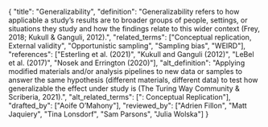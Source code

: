 {
    "title": "Generalizability",
    "definition": "Generalizability refers to how applicable a study’s results are to broader groups of people, settings, or situations they study and how the findings relate to this wider context (Frey, 2018; Kukull & Ganguli, 2012).",
    "related_terms": ["Conceptual replication, External validity", "Opportunistic sampling", "Sampling bias", "WEIRD"],
    "references": ["Esterling et al. (2021)", "Kukull and Ganguli (2012)", "LeBel et al. (2017)", "Nosek and Errington (2020)"],
    "alt_definition": "Applying modified materials and/or analysis pipelines to new data or samples to answer the same hypothesis (different materials, different data) to test how generalizable the effect under study is (The Turing Way Community & Scriberia, 2021).",
    "alt_related_terms": [": Conceptual Replication"],
    "drafted_by": ["Aoife O’Mahony"],
    "reviewed_by": ["Adrien Fillon", "Matt Jaquiery", "Tina Lonsdorf", "Sam Parsons", "Julia Wolska"]
  }
